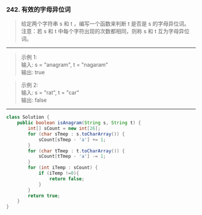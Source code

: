 ### 242. 有效的字母异位词
    
>给定两个字符串 s 和 t ，编写一个函数来判断 t 是否是 s 的字母异位词。  
注意：若 s 和 t 中每个字符出现的次数都相同，则称 s 和 t 互为字母异位词。  
***
>示例 1:  
输入: s = "anagram", t = "nagaram"  
输出: true  

>示例 2:  
输入: s = "rat", t = "car"  
输出: false  

*** 
```java
class Solution {
    public boolean isAnagram(String s, String t) {
        int[] sCount = new int[26];
        for (char sTmep : s.toCharArray()) {
            sCount[sTmep - 'a'] += 1;
        }
        for (char tTmep : t.toCharArray()) {
            sCount[tTmep - 'a'] -= 1;
        }
        for (int iTemp : sCount) {
            if (iTemp !=0){
                return false;
            }
        }
        return true;
    }
}
```
